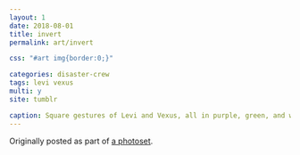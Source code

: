 ```yaml
---
layout: 1
date: 2018-08-01
title: invert
permalink: art/invert

css: "#art img{border:0;}"

categories: disaster-crew
tags: levi vexus
multi: y
site: tumblr

caption: Square gestures of Levi and Vexus, all in purple, green, and white. With the squares diagonally-placed they appear to be looking at each other; Vexus is making a slit-across-throat hand gesture.
---
```

Originally posted as part of [a photoset](https://aflyleaf3.wordpress.com/2018/08/01/doodles-that-were-only-half-intended-to-go/).